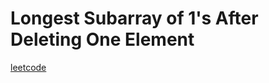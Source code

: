 Longest Subarray of 1's After Deleting One Element
==================================================
[leetcode](https://leetcode.com/problems/longest-subarray-of-1s-after-deleting-one-element)
